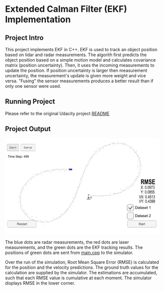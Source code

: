 # Extended Calman Filter (EKF) Implementation

## Project Intro

This project implements EKF in C++.  EKF is used to track an object position based on lidar and radar measurements.
The algorith first predicts the object position based on a simple motion model and calculates covariance matrix
(position uncertainty).   Then, it uses the incoming measurements to update the position.  If position uncertainty is larger
then measurement uncertainty,  the measurement's update is given more weight and vice versa.
"Fusing" the sensor measurements produces a better result than if only one sensor were used.

## Running Project 
Please refer to the original Udacity project [README](./README_orig.md)

## Project Output
![Simulator Output](./sim_screenshot_output.png)

The blue dots are radar measurements, the red dots are laser measurements, and the green dots are the EKF tracking results.
The positions of green dots are sent from [main.cpp](./main.cpp) to the simulator.

Over the run of the simulation, Root Mean Square Error (RMSE) is calculated for the position and the velocity predictions.  The ground
truth values for the calculation are supplied by the simulator.  The estimations are accumulated, such that each RMSE value is 
cumulative at each moment.  The simulator displays RMSE in the lower corner.
